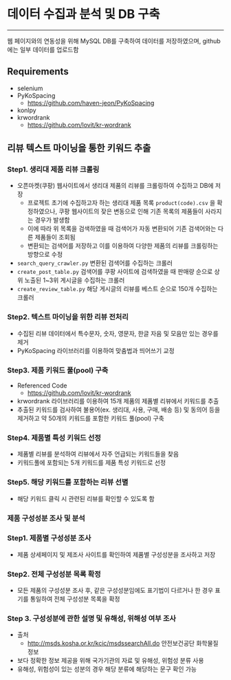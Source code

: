 # 데이터 수집과 분석 및 DB 구축
---
웹 페이지와의 연동성을 위해 MySQL DB를 구축하여 데이터를 저장하였으며, github에는 일부 데이터를 업로드함  

## Requirements
- selenium
- PyKoSpacing
  - https://github.com/haven-jeon/PyKoSpacing
- konlpy
- krwordrank
  - https://github.com/lovit/kr-wordrank
  
## 리뷰 텍스트 마이닝을 통한 키워드 추출 
  
### Step1. 생리대 제품 리뷰 크롤링
- 오픈마켓(쿠팡) 웹사이트에서 생리대 제품의 리뷰를 크롤링하여 수집하고 DB에 저장
  - 프로젝트 초기에 수집하고자 하는 생리대 제품 목록 `product(code).csv` 을 확정하였으나, 쿠팡 웹사이트의 잦은 변동으로 인해 기존 목록의 제품들이 사라지는 경우가 발생함
  - 이에 따라 위 목록을 검색하였을 때 검색어가 자동 변환되어 기존 검색어와는 다른 제품들이 조회됨
  - 변환되는 검색어를 저장하고 이를 이용하여 다양한 제품의 리뷰를 크롤링하는 방향으로 수정
- `search_query_crawler.py` 변환된 검색어를 수집하는 크롤러
- `create_post_table.py` 검색어를 쿠팡 사이트에 검색하였을 때 판매량 순으로 상위 노출된 1~3위 게시글을 수집하는 크롤러
- `create_review_table.py` 해당 게시글의 리뷰를 베스트 순으로 150개 수집하는 크롤러 

### Step2. 텍스트 마이닝을 위한 리뷰 전처리
- 수집된 리뷰 데이터에서 특수문자, 숫자, 영문자, 한글 자음 및 모음만 있는 경우를 제거
- PyKoSpacing 라이브러리를 이용하여 맞춤법과 띄어쓰기 교정

### Step3. 제품 키워드 풀(pool) 구축
- Referenced Code
  - https://github.com/lovit/kr-wordrank
- krwordrank 라이브러리를 이용하여 15개 제품의 제품별 리뷰에서 키워드를 추출
- 추출된 키워드를 검사하여 불용어(ex. 생리대, 사용, 구매, 배송 등) 및 동의어 등을 제거하고 약 50개의 키워드를 포함한 키워드 풀(pool) 구축

### Step4. 제품별 특성 키워드 선정
- 제품별 리뷰를 분석하여 리뷰에서 자주 언급되는 키워드들을 찾음
- 키워드풀에 포함되는 5개 키워드를 제품 특성 키워드로 선정

### Step5. 해당 키워드를 포함하는 리뷰 선별 
- 해당 키워드 클릭 시 관련된 리뷰를 확인할 수 있도록 함 

### 제품 구성성분 조사 및 분석 

### Step1. 제품별 구성성분 조사
- 제품 상세페이지 및 제조사 사이트를 확인하여 제품별 구성성분을 조사하고 저장

### Step2. 전체 구성성분 목록 확정
- 모든 제품의 구성성분 조사 후, 같은 구성성분임에도 표기법이 다르거나 한 경우 표기를 통일하여 전체 구성성분 목록을 확정

### Step 3. 구성성분에 관한 설명 및 유해성, 위해성 여부 조사
- 출처
  - http://msds.kosha.or.kr/kcic/msdssearchAll.do 안전보건공단 화학물질정보
- 보다 정확한 정보 제공을 위해 국가기관의 자료 및 유해성, 위험성 분류 사용
- 유해성, 위험성이 있는 성분의 경우 해당 분류에 해당하는 문구 확인 가능
